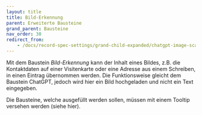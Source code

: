 ```yaml
---
layout: title
title: Bild-Erkennung
parent: Erweiterte Bausteine
grand_parent: Bausteine
nav_order: 30
redirect_from:
    - /docs/record-spec-settings/grand-child-expanded/chatgpt-image-scanner.html
---
```


Mit dem Baustein _Bild-Erkennung_ kann der Inhalt eines Bildes, z.B. die Kontaktdaten auf einer Visitenkarte oder eine Adresse aus einem Schreiben, in einen Eintrag übernommen werden.
Die Funktionsweise gleicht dem Baustein ChatGPT, jedoch wird hier ein Bild hochgeladen und nicht ein Text eingegeben.

Die Bausteine, welche ausgefüllt werden sollen, müssen mit einem Tooltip versehen werden (siehe hier).

